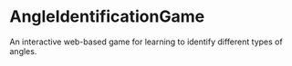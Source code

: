 # AngleIdentificationGame
An interactive web-based game for learning to identify different types of angles.

